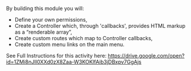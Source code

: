 By building this module you will:
* Define your own permissions,
* Create a Controller which, through 'callbacks', provides HTML markup as a “renderable array”,
* Create custom routes which map to Controller callbacks,
* Create custom menu links on the main menu.


See Full Instructions for this activity here:
https://drive.google.com/open?id=1ZMi8nJlI0XXd0zX8Zaa-W3KOKlfAib3jDBxpv7GgAjs
